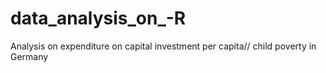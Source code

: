 # data_analysis_on_-R
Analysis on expenditure on capital investment per capita// child poverty in Germany 

